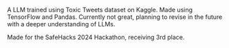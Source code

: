 A LLM trained using Toxic Tweets dataset on Kaggle. Made using TensorFlow and Pandas. Currently not great, planning to revise in the future with a deeper understanding of LLMs.

Made for the SafeHacks 2024 Hackathon, receiving 3rd place.
